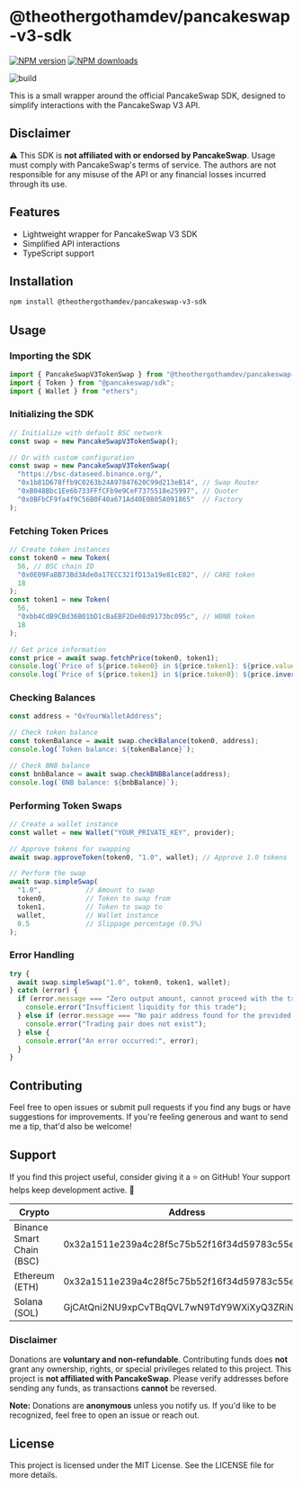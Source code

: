 # @theothergothamdev/pancakeswap-v3-sdk

<!-- [START badges] -->

[![NPM version](https://img.shields.io/npm/v/@theothergothamdev/pancakeswap-v3-sdk.svg)](https://www.npmjs.com/package/@theothergothamdev/pancakeswap-v3-sdk)
[![NPM downloads](https://img.shields.io/npm/dm/@theothergothamdev/pancakeswap-v3-sdk.svg)](https://www.npmjs.com/package/@theothergothamdev/pancakeswap-v3-sdk)

![build](https://github.com/theothergothamdev/pancakeswap-v3-sdk-nodejs/actions/workflows/build.yml/badge.svg)

<!-- [END badges] -->

This is a small wrapper around the official PancakeSwap SDK, designed to simplify interactions with the PancakeSwap V3 API.

## Disclaimer

⚠️ This SDK is **not affiliated with or endorsed by PancakeSwap**. Usage must comply with PancakeSwap's terms of service. The authors are not responsible for any misuse of the API or any financial losses incurred through its use.

## Features

- Lightweight wrapper for PancakeSwap V3 SDK
- Simplified API interactions
- TypeScript support

## Installation

```bash
npm install @theothergothamdev/pancakeswap-v3-sdk
```

## Usage

### Importing the SDK

```javascript
import { PancakeSwapV3TokenSwap } from "@theothergothamdev/pancakeswap-v3-sdk";
import { Token } from "@pancakeswap/sdk";
import { Wallet } from "ethers";
```

### Initializing the SDK

```javascript
// Initialize with default BSC network
const swap = new PancakeSwapV3TokenSwap();

// Or with custom configuration
const swap = new PancakeSwapV3TokenSwap(
  "https://bsc-dataseed.binance.org/",
  "0x1b81D678ffb9C0263b24A97847620C99d213eB14", // Swap Router
  "0xB048Bbc1Ee6b733FFfCFb9e9CeF7375518e25997", // Quoter
  "0x0BFbCF9fa4f9C56B0F40a671Ad40E0805A091865"  // Factory
);
```

### Fetching Token Prices

```javascript
// Create token instances
const token0 = new Token(
  56, // BSC chain ID
  "0x0E09FaBB73Bd3Ade0a17ECC321fD13a19e81cE82", // CAKE token
  18
);
const token1 = new Token(
  56,
  "0xbb4CdB9CBd36B01bD1cBaEBF2De08d9173bc095c", // WBNB token
  18
);

// Get price information
const price = await swap.fetchPrice(token0, token1);
console.log(`Price of ${price.token0} in ${price.token1}: ${price.value}`);
console.log(`Price of ${price.token1} in ${price.token0}: ${price.invert()}`);
```

### Checking Balances

```javascript
const address = "0xYourWalletAddress";

// Check token balance
const tokenBalance = await swap.checkBalance(token0, address);
console.log(`Token balance: ${tokenBalance}`);

// Check BNB balance
const bnbBalance = await swap.checkBNBBalance(address);
console.log(`BNB balance: ${bnbBalance}`);
```

### Performing Token Swaps

```javascript
// Create a wallet instance
const wallet = new Wallet("YOUR_PRIVATE_KEY", provider);

// Approve tokens for swapping
await swap.approveToken(token0, "1.0", wallet); // Approve 1.0 tokens

// Perform the swap
await swap.simpleSwap(
  "1.0",           // Amount to swap
  token0,          // Token to swap from
  token1,          // Token to swap to
  wallet,          // Wallet instance
  0.5              // Slippage percentage (0.5%)
);
```

### Error Handling

```javascript
try {
  await swap.simpleSwap("1.0", token0, token1, wallet);
} catch (error) {
  if (error.message === "Zero output amount, cannot proceed with the trade.") {
    console.error("Insufficient liquidity for this trade");
  } else if (error.message === "No pair address found for the provided token pair.") {
    console.error("Trading pair does not exist");
  } else {
    console.error("An error occurred:", error);
  }
}
```

## Contributing

Feel free to open issues or submit pull requests if you find any bugs or have suggestions for improvements. If you're feeling generous and want to send me a tip, that'd also be welcome!

## Support

If you find this project useful, consider giving it a ⭐ on GitHub! Your support helps keep development active. 🚀

| Crypto                    | Address                                      |
| ------------------------- | -------------------------------------------- |
| Binance Smart Chain (BSC) | 0x32a1511e239a4c28f5c75b52f16f34d59783c55e   |
| Ethereum (ETH)            | 0x32a1511e239a4c28f5c75b52f16f34d59783c55e   |
| Solana (SOL)              | GjCAtQni2NU9xpCvTBqQVL7wN9TdY9WXiXyQ3ZRiN6LR |

### Disclaimer
Donations are **voluntary and non-refundable**. Contributing funds does **not** grant any ownership, rights, or special privileges related to this project. This project is **not affiliated with PancakeSwap**. Please verify addresses before sending any funds, as transactions **cannot** be reversed.

**Note:** Donations are **anonymous** unless you notify us. If you'd like to be recognized, feel free to open an issue or reach out.

## License

This project is licensed under the MIT License. See the LICENSE file for more details.
